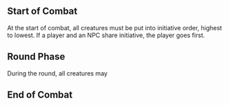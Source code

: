 ## Start of Combat
At the start of combat, all creatures must be put into initiative order, highest to lowest. If a player and an NPC share initiative, the player goes first.

## Round Phase

During the round, all creatures may


## End of Combat